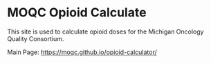 # MOQC Opioid Calculate

This site is used to calculate opioid doses for the Michigan Oncology Quality Consortium.

Main Page:  https://moqc.github.io/opioid-calculator/
